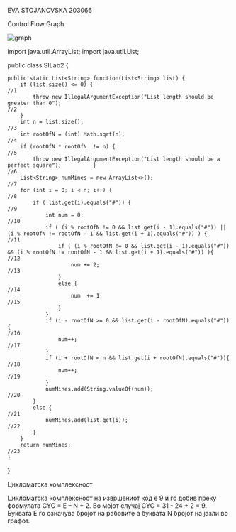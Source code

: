 EVA STOJANOVSKA 203066

Control Flow Graph

![graph](https://user-images.githubusercontent.com/100574301/171850058-d86af5a2-f0f3-4b31-bb1d-91918dc729df.png)

import java.util.ArrayList;
import java.util.List;

public class SILab2 {

    public static List<String> function(List<String> list) {
        if (list.size() <= 0) {                                                                                                                //1
            throw new IllegalArgumentException("List length should be greater than 0");                                                        //2
        }   
        int n = list.size();                                                                                                                   //3
        int rootOfN = (int) Math.sqrt(n);                                                                                                      //4
        if (rootOfN * rootOfN  != n) {                                                                                                         //5
            throw new IllegalArgumentException("List length should be a perfect square");          }                                           //6
        List<String> numMines = new ArrayList<>();                                                                                             //7                   
        for (int i = 0; i < n; i++) {                                                                                                          //8
            if (!list.get(i).equals("#")) {                                                                                                    //9
                int num = 0;                                                                                                                   //10
                if ( (i % rootOfN != 0 && list.get(i - 1).equals("#")) || (i % rootOfN != rootOfN - 1 && list.get(i + 1).equals("#")) ) {      //11
                    if ( (i % rootOfN != 0 && list.get(i - 1).equals("#")) && (i % rootOfN != rootOfN - 1 && list.get(i + 1).equals("#")) ){   //12
                        num += 2;                                                                                                              //13
                    }
                    else {                                                                                                                     //14
                        num  += 1;                                                                                                             //15
                    }
                }
                if (i - rootOfN >= 0 && list.get(i - rootOfN).equals("#")){                                                                    //16
                    num++;                                                                                                                     //17
                }
                if (i + rootOfN < n && list.get(i + rootOfN).equals("#")){							                                                     	 //18
                    num++;                                                                                                                     //19
                }
                numMines.add(String.valueOf(num));                                                                                             //20
            }
            else {                                                                                                                             //21
                numMines.add(list.get(i));                                                                                                     //22
            }
        }
        return numMines;                                                                                                                       //23
    }
}

Цикломатска комплексност

Цикломатска комплексност на извршениот код е 9 и го добив преку формулата CYC = E – N + 2. Во мојот случај CYC = 31 - 24 + 2 = 9. Буквата Е го означува бројот на рабовите а буквата N бројот на јазли во графот. 


